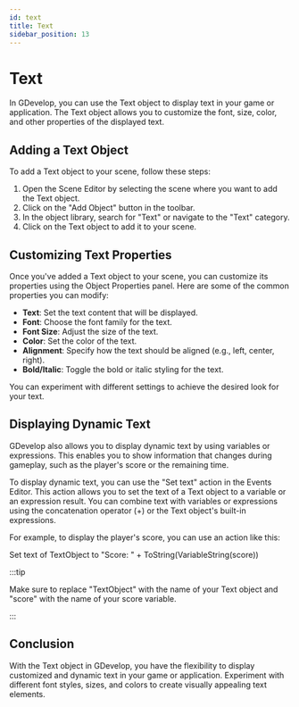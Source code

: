 ```yaml
---
id: text
title: Text
sidebar_position: 13
---
```


# Text

In GDevelop, you can use the Text object to display text in your game or application. The Text object allows you to customize the font, size, color, and other properties of the displayed text.

## Adding a Text Object

To add a Text object to your scene, follow these steps:

1. Open the Scene Editor by selecting the scene where you want to add the Text object.
2. Click on the "Add Object" button in the toolbar.
3. In the object library, search for "Text" or navigate to the "Text" category.
4. Click on the Text object to add it to your scene.

## Customizing Text Properties

Once you've added a Text object to your scene, you can customize its properties using the Object Properties panel. Here are some of the common properties you can modify:

- **Text**: Set the text content that will be displayed.
- **Font**: Choose the font family for the text.
- **Font Size**: Adjust the size of the text.
- **Color**: Set the color of the text.
- **Alignment**: Specify how the text should be aligned (e.g., left, center, right).
- **Bold/Italic**: Toggle the bold or italic styling for the text.

You can experiment with different settings to achieve the desired look for your text.

## Displaying Dynamic Text

GDevelop also allows you to display dynamic text by using variables or expressions. This enables you to show information that changes during gameplay, such as the player's score or the remaining time.

To display dynamic text, you can use the "Set text" action in the Events Editor. This action allows you to set the text of a Text object to a variable or an expression result. You can combine text with variables or expressions using the concatenation operator (+) or the Text object's built-in expressions.

For example, to display the player's score, you can use an action like this:

Set text of TextObject to "Score: " + ToString(VariableString(score))

:::tip

Make sure to replace "TextObject" with the name of your Text object and "score" with the name of your score variable.

:::

## Conclusion

With the Text object in GDevelop, you have the flexibility to display customized and dynamic text in your game or application. Experiment with different font styles, sizes, and colors to create visually appealing text elements.
